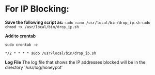 # For IP Blocking:

**Save the following script as:** 
` sudo nano /usr/local/bin/drop_ip.sh `
`sudo chmod +x /usr/local/bin/drop_ip.sh`

**Add to crontab**

`sudo crontab -e`

`*/2 * * * * sudo /usr/local/bin/drop_ip.sh`

**Log File**
The log file that shows the IP addresses blocked will be in the directory '/usr/log/honeypot'
